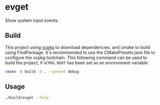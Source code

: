 [comment]: <> (MIT License)

[comment]: <> (Copyright &#40;c&#41; 2021 Marko Malenic)

[comment]: <> (Permission is hereby granted, free of charge, to any person obtaining a copy)

[comment]: <> (of this software and associated documentation files &#40;the "Software"&#41;, to deal)

[comment]: <> (in the Software without restriction, including without limitation the rights)

[comment]: <> (to use, copy, modify, merge, publish, distribute, sublicense, and/or sell)

[comment]: <> (copies of the Software, and to permit persons to whom the Software is)

[comment]: <> (furnished to do so, subject to the following conditions:)

[comment]: <> (The above copyright notice and this permission notice shall be included in all)

[comment]: <> (copies or substantial portions of the Software.)

[comment]: <> (THE SOFTWARE IS PROVIDED "AS IS", WITHOUT WARRANTY OF ANY KIND, EXPRESS OR)

[comment]: <> (IMPLIED, INCLUDING BUT NOT LIMITED TO THE WARRANTIES OF MERCHANTABILITY,)

[comment]: <> (FITNESS FOR A PARTICULAR PURPOSE AND NONINFRINGEMENT. IN NO EVENT SHALL THE)

[comment]: <> (AUTHORS OR COPYRIGHT HOLDERS BE LIABLE FOR ANY CLAIM, DAMAGES OR OTHER)

[comment]: <> (LIABILITY, WHETHER IN AN ACTION OF CONTRACT, TORT OR OTHERWISE, ARISING FROM,)

[comment]: <> (OUT OF OR IN CONNECTION WITH THE SOFTWARE OR THE USE OR OTHER DEALINGS IN THE)

[comment]: <> (SOFTWARE.)

# evget
Show system input events.

## Build
This project using [vcpkg] to download dependencies, and cmake to build using FindPackage. It's recommended
to use the CMakePresets.json file to configure the vcpkg toolchain. This following command can be used to
build the project, if `VCPKG_ROOT` has been set as an environment variable:

```sh
cmake -B build -S . --preset debug
```

[vcpkg]: https://learn.microsoft.com/en-us/vcpkg/users/buildsystems/cmake-integration

## Usage
```sh
./build/evget --help
```